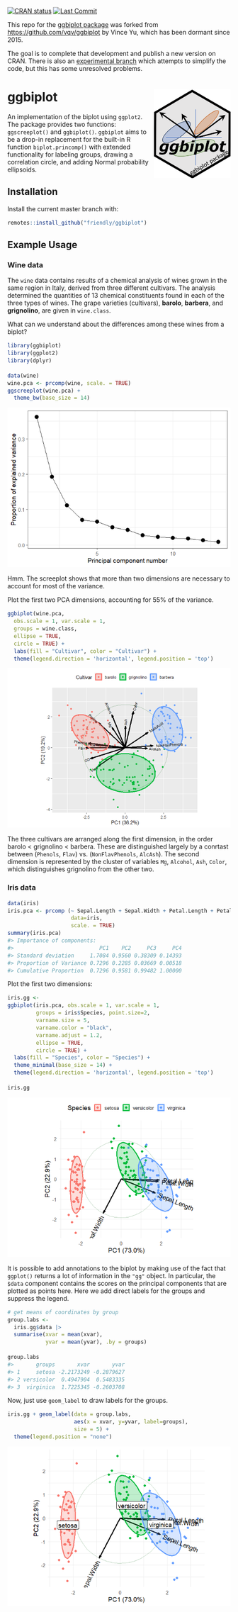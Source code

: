 
<!-- README.md is generated from README.Rmd. Please edit that file -->
<!-- badges: start -->

[![CRAN
status](https://www.r-pkg.org/badges/version/ggbiplot)](https://CRAN.R-project.org/package=ggbiplot)
[![Last
Commit](https://img.shields.io/github/last-commit/friendly/ggbiplot)](https://github.com/friendly/ggbiplot)
<!-- badges: end -->

This repo for the [ggbiplot
package](https://CRAN.R-project.org/package=ggbiplot) was forked from
<https://github.com/vqv/ggbiplot> by Vince Yu, which has been dormant
since 2015.

The goal is to complete that development and publish a new version on
CRAN. There is also an [experimental
branch](https://github.com/friendly/ggbiplot/tree/experimental) which
attempts to simplify the code, but this has some unresolved problems.

# ggbiplot <img src="man/figures/logo.png" height="200" style="float:right; height:200px;"/>

An implementation of the biplot using `ggplot2`. The package provides
two functions: `ggscreeplot()` and `ggbiplot()`. `ggbiplot` aims to be a
drop-in replacement for the built-in R function `biplot.princomp()` with
extended functionality for labeling groups, drawing a correlation
circle, and adding Normal probability ellipsoids.

## Installation

Install the current master branch with:

``` r
remotes::install_github("friendly/ggbiplot")
```

## Example Usage

### Wine data

The `wine` data contains results of a chemical analysis of wines grown
in the same region in Italy, derived from three different cultivars. The
analysis determined the quantities of 13 chemical constituents found in
each of the three types of wines. The grape varieties (cultivars),
**barolo**, **barbera**, and **grignolino**, are given in `wine.class`.

What can we understand about the differences among these wines from a
biplot?

``` r
library(ggbiplot)
library(ggplot2)
library(dplyr)

data(wine)
wine.pca <- prcomp(wine, scale. = TRUE)
ggscreeplot(wine.pca) +
  theme_bw(base_size = 14)
```

![](man/figures/README-wine-screeplot-1.png)<!-- -->

Hmm. The screeplot shows that more than two dimensions are necessary to
account for most of the variance.

Plot the first two PCA dimensions, accounting for 55% of the variance.

``` r
ggbiplot(wine.pca, 
  obs.scale = 1, var.scale = 1,
  groups = wine.class, 
  ellipse = TRUE, 
  circle = TRUE) +
  labs(fill = "Cultivar", color = "Cultivar") +
  theme(legend.direction = 'horizontal', legend.position = 'top')
```

![](man/figures/README-wine-biplot-1.png)<!-- -->

The three cultivars are arranged along the first dimension, in the order
barolo \< grignolino \< barbera. These are distinguished largely by a
conrtast between (`Phenols`, `Flav`) vs. (`NonFlavPhenols`, `AlcAsh`).
The second dimension is represented by the cluster of variables `Mg`,
`Alcohol`, `Ash`, `Color`, which distinguishes grignolino from the other
two.

### Iris data

``` r
data(iris)
iris.pca <- prcomp (~ Sepal.Length + Sepal.Width + Petal.Length + Petal.Width,
                    data=iris,
                    scale. = TRUE)
summary(iris.pca)
#> Importance of components:
#>                           PC1    PC2     PC3     PC4
#> Standard deviation     1.7084 0.9560 0.38309 0.14393
#> Proportion of Variance 0.7296 0.2285 0.03669 0.00518
#> Cumulative Proportion  0.7296 0.9581 0.99482 1.00000
```

Plot the first two dimensions:

``` r
iris.gg <-
ggbiplot(iris.pca, obs.scale = 1, var.scale = 1,
         groups = iris$Species, point.size=2,
         varname.size = 5, 
         varname.color = "black",
         varname.adjust = 1.2,
         ellipse = TRUE, 
         circle = TRUE) +
  labs(fill = "Species", color = "Species") +
  theme_minimal(base_size = 14) +
  theme(legend.direction = 'horizontal', legend.position = 'top')

iris.gg
```

![](man/figures/README-iris-biplot0-1.png)<!-- -->

It is possible to add annotations to the biplot by making use of the
fact that `ggplot()` returns a lot of information in the `"gg"` object.
In particular, the `$data` component contains the scores on the
principal components that are plotted as points here. Here we add direct
labels for the groups and suppress the legend.

``` r
# get means of coordinates by group
group.labs <-
  iris.gg$data |>
  summarise(xvar = mean(xvar),
            yvar = mean(yvar), .by = groups)

group.labs
#>       groups       xvar       yvar
#> 1     setosa -2.2173249 -0.2879627
#> 2 versicolor  0.4947904  0.5483335
#> 3  virginica  1.7225345 -0.2603708
```

Now, just use `geom_label` to draw labels for the groups.

``` r
iris.gg + geom_label(data = group.labs,
                     aes(x = xvar, y=yvar, label=groups),
                     size = 5) +
  theme(legend.position = "none")
```

![](man/figures/README-iris-biplot1-1.png)<!-- -->
